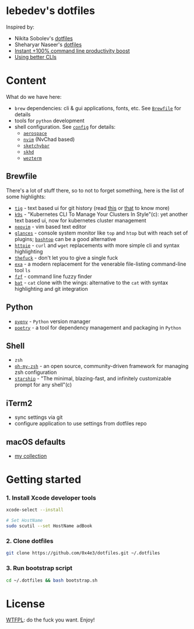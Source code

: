 # lebedev's dotfiles

Inspired by:
* Nikita Sobolev's [dotfiles](https://github.com/sobolevn/dotfiles)
* Sheharyar Naseer's [dotfiles](https://github.com/sheharyarn/dotfiles/)
* [Instant +100% command line productivity boost](https://dev.to/sobolevn/instant-100-command-line-productivity-boost)
* [Using better CLIs](https://dev.to/sobolevn/using-better-clis-6o8)

# Content

What do we have here:

* `brew` dependencies: cli & gui applications, fonts, etc. See [`Brewfile`](./Brewfile) for details
* tools for `python` development
* shell configuration. See [`config`](./config/) for details:
  * [`aerospace`](./config/aerospace/)
  * [`nvim`](./config/nvim/) (NvChad based)
  * [`sketchybar`](./config/sketchybar/)
  * [`skhd`](./config/skhd/)
  * [`wezterm`](./config/wezterm/)

## Brewfile

There's a lot of stuff there, so to not to forget something, here is the list of some highlights:

* [`tig`](https://github.com/jonas/tig) - text based ui for git history (read [this](https://habr.com/ru/articles/337644/) or [that](https://jonas.github.io/tig/) to know more)
* [`k9s`](https://k9scli.io) - "Kubernetes CLI To Manage Your Clusters In Style"(c): yet another text based ui, now for kubernetes cluster management
* [`neovim`](https://neovim.io) - vim based text editor
* [`glances`](https://github.com/nicolargo/glances) - console system monitor like `top` and `htop` but with reach set of plugins; [`bashtop`](https://github.com/aristocratos/bashtop) can be a good alternative
* [`httpie`](https://httpie.io/docs/cli/main-features) - `curl` and `wget` replacements with more simple cli and syntax highlighting
* [`thefuck`](https://github.com/nvbn/thefuck) - don't let you to give a single fuck
* [`exa`](https://github.com/ogham/exa) - a modern replacement for the venerable file-listing command-line tool `ls`
* [`fzf`](https://github.com/junegunn/fzf) - command line fuzzy finder
* [`bat`](https://github.com/sharkdp/bat) - `cat` clone with the wings: alternative to the `cat` with syntax highlighting and git integration

## Python

* [`pyenv`](https://github.com/pyenv/pyenv) - `Python` version manager
* [`poetry`](https://python-poetry.org/docs/) - a tool for dependency management and packaging in `Python`

## Shell

* `zsh`
* [`oh-my-zsh`](http://ohmyz.sh/) - an open source, community-driven framework for managing zsh configuration
* [`starship`](https://starship.rs/) - "The minimal, blazing-fast, and infinitely customizable prompt for any shell"(c)

## iTerm2

* sync settings via git
* configure application to use settings from dotfiles repo

## macOS defaults

* [my collection](https://0x4e3.notion.site/macOS-defaults-640120bb910940039f87475408d8450a?pvs=4)

# Getting started

### 1. Install Xcode developer tools

```bash
xcode-select --install

# Set HostName
sudo scutil --set HostName adBook
```

### 2. Clone dotfiles

```bash
git clone https://github.com/0x4e3/dotfiles.git ~/.dotfiles
```

### 3. Run bootstrap script

```bash
cd ~/.dotfiles && bash bootstrap.sh
```

# License

[WTFPL](./LICENSE): do the fuck you want. Enjoy!
